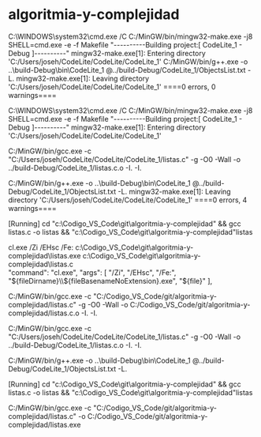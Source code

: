 # algoritmia-y-complejidad

C:\WINDOWS\system32\cmd.exe /C C:/MinGW/bin/mingw32-make.exe -j8 SHELL=cmd.exe -e -f  Makefile
"----------Building project:[ CodeLite_1 - Debug ]----------"
mingw32-make.exe[1]: Entering directory 'C:/Users/joseh/CodeLite/CodeLite/CodeLite_1'
C:/MinGW/bin/g++.exe -o ..\build-Debug\bin\CodeLite_1 @../build-Debug/CodeLite_1/ObjectsList.txt -L.
mingw32-make.exe[1]: Leaving directory 'C:/Users/joseh/CodeLite/CodeLite/CodeLite_1'
====0 errors, 0 warnings====


C:\WINDOWS\system32\cmd.exe /C C:/MinGW/bin/mingw32-make.exe -j8 SHELL=cmd.exe -e -f  Makefile
"----------Building project:[ CodeLite_1 - Debug ]----------"
mingw32-make.exe[1]: Entering directory 'C:/Users/joseh/CodeLite/CodeLite/CodeLite_1'

C:/MinGW/bin/gcc.exe -c  "C:/Users/joseh/CodeLite/CodeLite/CodeLite_1/listas.c" -g -O0 -Wall  -o ../build-Debug/CodeLite_1/listas.c.o -I. -I.

C:/MinGW/bin/g++.exe -o ..\build-Debug\bin\CodeLite_1 @../build-Debug/CodeLite_1/ObjectsList.txt -L.
mingw32-make.exe[1]: Leaving directory 'C:/Users/joseh/CodeLite/CodeLite/CodeLite_1'
====0 errors, 4 warnings====

[Running] cd "c:\Codigo_VS_Code\git\algoritmia-y-complejidad\" && gcc listas.c -o listas && "c:\Codigo_VS_Code\git\algoritmia-y-complejidad\"listas

cl.exe /Zi /EHsc /Fe: c:\Codigo_VS_Code\git\algoritmia-y-complejidad\listas.exe c:\Codigo_VS_Code\git\algoritmia-y-complejidad\listas.c            
            "command": "cl.exe",
            "args": [
                "/Zi",
                "/EHsc",
                "/Fe:",
                "${fileDirname}\\${fileBasenameNoExtension}.exe",
                "${file}"
            ],

C:/MinGW/bin/gcc.exe -c  "C:/Codigo_VS_Code/git/algoritmia-y-complejidad/listas.c" -g -O0 -Wall  -o C:/Codigo_VS_Code/git/algoritmia-y-complejidad/listas.c.o -I. -I.

C:/MinGW/bin/gcc.exe -c  "C:/Users/joseh/CodeLite/CodeLite/CodeLite_1/listas.c" -g -O0 -Wall  -o ../build-Debug/CodeLite_1/listas.c.o -I. -I.

C:/MinGW/bin/g++.exe -o ..\build-Debug\bin\CodeLite_1 @../build-Debug/CodeLite_1/ObjectsList.txt -L.

[Running] cd "c:\Codigo_VS_Code\git\algoritmia-y-complejidad\" && gcc listas.c -o listas && "c:\Codigo_VS_Code\git\algoritmia-y-complejidad\"listas

C:/MinGW/bin/gcc.exe -c "C:/Codigo_VS_Code/git/algoritmia-y-complejidad/listas.c" -o C:/Codigo_VS_Code/git/algoritmia-y-complejidad/listas.exe      